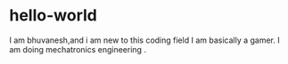 # hello-world

I am bhuvanesh,and i am new to this coding field
I am basically a gamer.
I am doing mechatronics engineering .

